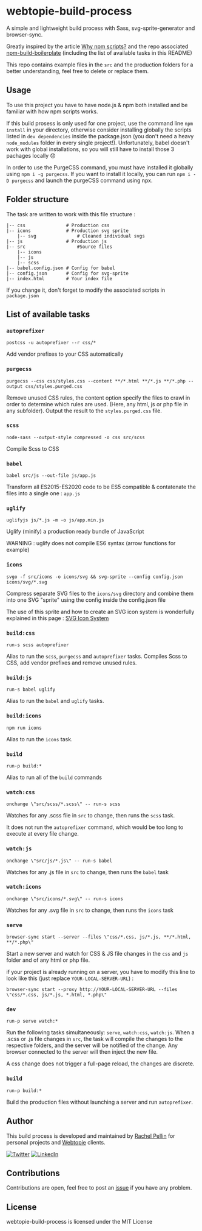 # webtopie-build-process
A simple and lightweight build process with Sass, svg-sprite-generator and browser-sync.

Greatly inspired by the article [Why npm scripts?](https://css-tricks.com/why-npm-scripts/) and the repo associated [npm-build-boilerplate](https://github.com/damonbauer/npm-build-boilerplate) (including the list of available tasks in this README)

This repo contains example files in the `src` and the production folders for a better understanding, feel free to delete or replace them.

## Usage
To use this project you have to have node.js & npm both installed and be familiar with how npm scripts works.

If this build prosess is only used for one project, use the command line `npm install` in your directory, otherwise consider installing globally the scripts listed in `dev dependencies` inside the package.json (you don't need a heavy `node_modules` folder in every single project!). Unfortunately, babel doesn't work with global installations, so you will still have to install those 3 pachages locally 😞

In order to use the PurgeCSS command, you must have installed it globally using `npm i -g purgecss`. If you want to install it locally, you can run `npm i -D purgecss` and launch the purgeCSS command using npx.

## Folder structure
The task are written to work with this file structure :

```
|-- css               # Production css
|-- icons             # Production svg sprite
    |-- svg               # Cleaned individual svgs
|-- js                # Production js
|-- src                   #Source files
    |-- icons
    |-- js
    |-- scss
|-- babel.config.json # Config for babel
|-- config.json       # Config for svg-sprite
|-- index.html        # Your index file
```

If you change it, don't forget to modify the associated scripts in `package.json`

## List of available tasks
### `autoprefixer`
  `postcss -u autoprefixer --r css/*`

  Add vendor prefixes to your CSS automatically

### `purgecss`
  `purgecss --css css/styles.css --content **/*.html **/*.js **/*.php --output css/styles.purged.css`

  Remove unused CSS rules, the content option specify the files to crawl in order to determine which rules are used. (Here, any html, js or php file in any subfolder).
  Output the result to the `styles.purged.css` file.

### `scss`
  `node-sass --output-style compressed -o css src/scss`

  Compile Scss to CSS

### `babel`
  `babel src/js --out-file js/app.js`

  Transform all ES2015-ES2020 code to be ES5 compatible & contatenate the files into a single one : `app.js`

### `uglify`
  `uglifyjs js/*.js -m -o js/app.min.js`

  Uglify (minify) a production ready bundle of JavaScript
  
  WARNING : uglify does not compile ES6 syntax (arrow functions for example)

### `icons`
  `svgo -f src/icons -o icons/svg && svg-sprite --config config.json icons/svg/*.svg`

  Compress separate SVG files to the `icons/svg` directory and combine them into one SVG "sprite" using the config inside the config.json file
  
  The use of this sprite and how to create an SVG icon system is wonderfully explained in this page : [SVG Icon System](https://mcraiganthony.github.io/svg-icons/)

### `build:css`
  `run-s scss autoprefixer`

  Alias to run the `scss`, `purgecss` and `autoprefixer` tasks. Compiles Scss to CSS, add vendor prefixes and remove unused rules.

### `build:js`
  `run-s babel uglify`

  Alias to run the `babel` and `uglify` tasks.

### `build:icons`
  `npm run icons`

  Alias to run the `icons` task.

### `build`
  `run-p build:*`

  Alias to run all of the `build` commands

### `watch:css`
  `onchange \"src/scss/*.scss\" -- run-s scss`

  Watches for any .scss file in `src` to change, then runs the `scss` task.
  
  It does not run the `autoprefixer` command, which would be too long to execute at every file change.

### `watch:js`
  `onchange \"src/js/*.js\" -- run-s babel`

  Watches for any .js file in `src` to change, then runs the `babel` task

### `watch:icons`
  `onchange \"src/icons/*.svg\" -- run-s icons`

  Watches for any .svg file in `src` to change, then runs the `icons` task
  
### `serve`
  `browser-sync start --server --files \"css/*.css, js/*.js, **/*.html, **/*.php\"`

  Start a new server and watch for CSS & JS file changes in the `css` and `js` folder and of any html or php file.

  if your project is already running on a server, you have to modify this line to look like this (just replace `YOUR-LOCAL-SERVER-URL`) :
  
  `browser-sync start --proxy http://YOUR-LOCAL-SERVER-URL --files \"css/*.css, js/*.js, *.html, *.php\"`

### `dev`
  `run-p serve watch:*`

  Run the following tasks simultaneously: `serve`, `watch:css`, `watch:js`. When a .scss or .js file changes in `src`, the task will compile the changes to the respective folders, and the server will be notified of the change. Any browser connected to the server will then inject the new file.
  
  A css change does not trigger a full-page reload, the changes are discrete.

### `build`
  `run-p build:*`

  Build the production files without launching a server and run `autoprefixer`.



## Author
This build process is developed and maintained by [Rachel Pellin](https://prachel.fr/) for personal projects and [Webtopie](https://webtopie.fr/) clients.

[![Twitter](https://img.shields.io/badge/Twitter-4A4A4A?style=flat-square&logo=twitter)](https://twitter.com/r_a_chl)  [![LinkedIn](https://img.shields.io/badge/LinkedIn-4A4A4A?style=flat-square&logo=linkedin)](https://www.linkedin.com/in/rachel-pellin/)

## Contributions
Contributions are open, feel free to post an [issue](https://github.com/rachelwe/webtopie-build-process/issues) if you have any problem.

## License
webtopie-build-process is licensed under the MIT License
